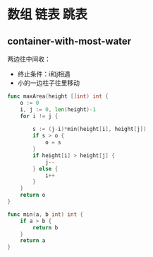 # 数组 链表 跳表

## container-with-most-water

两边往中间收：

* 终止条件：i和j相遇
* 小的一边柱子往里移动

```go
func maxArea(height []int) int {
    o := 0
    i, j := 0, len(height)-1
    for i != j {
       
        s := (j-i)*min(height[i], height[j])
        if s > o {
            o = s
        }
        if height[i] > height[j] {
            j--
        } else {
            i++
        }
    }
    return o
}

func min(a, b int) int {
    if a > b {
        return b
    }
    return a
}
```

